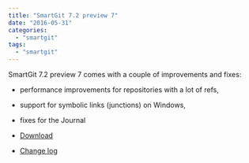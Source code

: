 ```yaml
---
title: "SmartGit 7.2 preview 7"
date: "2016-05-31"
categories: 
  - "smartgit"
tags: 
  - "smartgit"
---
```


SmartGit 7.2 preview 7 comes with a couple of improvements and fixes:

- performance improvements for repositories with a lot of refs,
- support for symbolic links (junctions) on Windows,
- fixes for the Journal

- [Download](http://www.syntevo.com/smartgit/early-access)
- [Change log](http://www.syntevo.com/smartgit/changelog-eap.txt)

